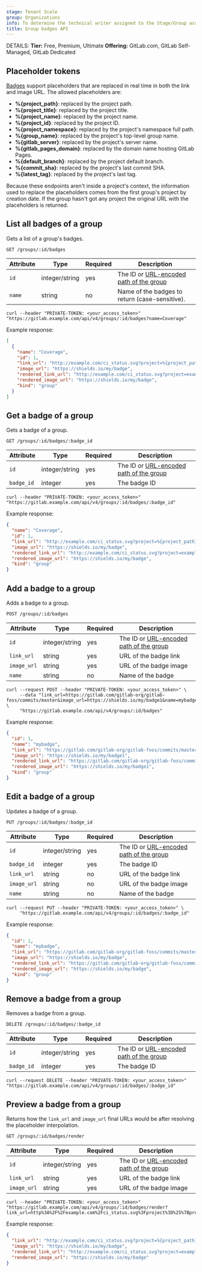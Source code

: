 ```yaml
---
stage: Tenant Scale
group: Organizations
info: To determine the technical writer assigned to the Stage/Group associated with this page, see https://handbook.gitlab.com/handbook/product/ux/technical-writing/#assignments
title: Group badges API
---
```


DETAILS:
**Tier:** Free, Premium, Ultimate
**Offering:** GitLab.com, GitLab Self-Managed, GitLab Dedicated

## Placeholder tokens

[Badges](../user/project/badges.md) support placeholders that are replaced in real time in both the link and image URL. The allowed placeholders are:

<!-- vale gitlab_base.Spelling = NO -->

- **%{project_path}**: replaced by the project path.
- **%{project_title}**: replaced by the project title.
- **%{project_name}**: replaced by the project name.
- **%{project_id}**: replaced by the project ID.
- **%{project_namespace}**: replaced by the project's namespace full path.
- **%{group_name}**: replaced by the project's top-level group name.
- **%{gitlab_server}**: replaced by the project's server name.
- **%{gitlab_pages_domain}**: replaced by the domain name hosting GitLab Pages.
- **%{default_branch}**: replaced by the project default branch.
- **%{commit_sha}**: replaced by the project's last commit SHA.
- **%{latest_tag}**: replaced by the project's last tag.

<!-- vale gitlab_base.Spelling = YES -->

Because these endpoints aren't inside a project's context, the information used to replace the placeholders comes
from the first group's project by creation date. If the group hasn't got any project the original URL with the placeholders is returned.

## List all badges of a group

Gets a list of a group's badges.

```plaintext
GET /groups/:id/badges
```

| Attribute | Type | Required | Description |
| --------- | ---- | -------- | ----------- |
| `id`      | integer/string | yes | The ID or [URL-encoded path of the group](rest/_index.md#namespaced-paths) |
| `name`    | string         | no  | Name of the badges to return (case-sensitive). |

```shell
curl --header "PRIVATE-TOKEN: <your_access_token>" "https://gitlab.example.com/api/v4/groups/:id/badges?name=Coverage"
```

Example response:

```json
[
  {
    "name": "Coverage",
    "id": 1,
    "link_url": "http://example.com/ci_status.svg?project=%{project_path}&ref=%{default_branch}",
    "image_url": "https://shields.io/my/badge",
    "rendered_link_url": "http://example.com/ci_status.svg?project=example-org/example-project&ref=main",
    "rendered_image_url": "https://shields.io/my/badge",
    "kind": "group"
  }
]
```

## Get a badge of a group

Gets a badge of a group.

```plaintext
GET /groups/:id/badges/:badge_id
```

| Attribute | Type | Required | Description |
| --------- | ---- | -------- | ----------- |
| `id`      | integer/string | yes | The ID or [URL-encoded path of the group](rest/_index.md#namespaced-paths) |
| `badge_id` | integer | yes   | The badge ID |

```shell
curl --header "PRIVATE-TOKEN: <your_access_token>" "https://gitlab.example.com/api/v4/groups/:id/badges/:badge_id"
```

Example response:

```json
{
  "name": "Coverage",
  "id": 1,
  "link_url": "http://example.com/ci_status.svg?project=%{project_path}&ref=%{default_branch}",
  "image_url": "https://shields.io/my/badge",
  "rendered_link_url": "http://example.com/ci_status.svg?project=example-org/example-project&ref=main",
  "rendered_image_url": "https://shields.io/my/badge",
  "kind": "group"
}
```

## Add a badge to a group

Adds a badge to a group.

```plaintext
POST /groups/:id/badges
```

| Attribute | Type | Required | Description |
| --------- | ---- | -------- | ----------- |
| `id`      | integer/string | yes | The ID or [URL-encoded path of the group](rest/_index.md#namespaced-paths) |
| `link_url` | string         | yes | URL of the badge link |
| `image_url` | string | yes | URL of the badge image |
| `name` | string | no | Name of the badge |

```shell
curl --request POST --header "PRIVATE-TOKEN: <your_access_token>" \
     --data "link_url=https://gitlab.com/gitlab-org/gitlab-foss/commits/master&image_url=https://shields.io/my/badge1&name=mybadge&position=0" \
     "https://gitlab.example.com/api/v4/groups/:id/badges"
```

Example response:

```json
{
  "id": 1,
  "name": "mybadge",
  "link_url": "https://gitlab.com/gitlab-org/gitlab-foss/commits/master",
  "image_url": "https://shields.io/my/badge1",
  "rendered_link_url": "https://gitlab.com/gitlab-org/gitlab-foss/commits/master",
  "rendered_image_url": "https://shields.io/my/badge1",
  "kind": "group"
}
```

## Edit a badge of a group

Updates a badge of a group.

```plaintext
PUT /groups/:id/badges/:badge_id
```

| Attribute | Type | Required | Description |
| --------- | ---- | -------- | ----------- |
| `id`      | integer/string | yes | The ID or [URL-encoded path of the group](rest/_index.md#namespaced-paths) |
| `badge_id` | integer | yes   | The badge ID |
| `link_url` | string         | no | URL of the badge link |
| `image_url` | string | no | URL of the badge image |
| `name` | string | no | Name of the badge |

```shell
curl --request PUT --header "PRIVATE-TOKEN: <your_access_token>" \
     "https://gitlab.example.com/api/v4/groups/:id/badges/:badge_id"
```

Example response:

```json
{
  "id": 1,
  "name": "mybadge",
  "link_url": "https://gitlab.com/gitlab-org/gitlab-foss/commits/master",
  "image_url": "https://shields.io/my/badge",
  "rendered_link_url": "https://gitlab.com/gitlab-org/gitlab-foss/commits/master",
  "rendered_image_url": "https://shields.io/my/badge",
  "kind": "group"
}
```

## Remove a badge from a group

Removes a badge from a group.

```plaintext
DELETE /groups/:id/badges/:badge_id
```

| Attribute | Type | Required | Description |
| --------- | ---- | -------- | ----------- |
| `id`      | integer/string | yes | The ID or [URL-encoded path of the group](rest/_index.md#namespaced-paths) |
| `badge_id` | integer | yes   | The badge ID |

```shell
curl --request DELETE --header "PRIVATE-TOKEN: <your_access_token>" "https://gitlab.example.com/api/v4/groups/:id/badges/:badge_id"
```

## Preview a badge from a group

Returns how the `link_url` and `image_url` final URLs would be after resolving the placeholder interpolation.

```plaintext
GET /groups/:id/badges/render
```

| Attribute | Type | Required | Description |
| --------- | ---- | -------- | ----------- |
| `id`      | integer/string | yes | The ID or [URL-encoded path of the group](rest/_index.md#namespaced-paths) |
| `link_url` | string         | yes | URL of the badge link|
| `image_url` | string | yes | URL of the badge image |

```shell
curl --header "PRIVATE-TOKEN: <your_access_token>" "https://gitlab.example.com/api/v4/groups/:id/badges/render?link_url=http%3A%2F%2Fexample.com%2Fci_status.svg%3Fproject%3D%25%7Bproject_path%7D%26ref%3D%25%7Bdefault_branch%7D&image_url=https%3A%2F%2Fshields.io%2Fmy%2Fbadge"
```

Example response:

```json
{
  "link_url": "http://example.com/ci_status.svg?project=%{project_path}&ref=%{default_branch}",
  "image_url": "https://shields.io/my/badge",
  "rendered_link_url": "http://example.com/ci_status.svg?project=example-org/example-project&ref=main",
  "rendered_image_url": "https://shields.io/my/badge"
}
```
